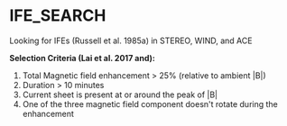# IFE_SEARCH

Looking for IFEs (Russell et al. 1985a) in STEREO, WIND, and ACE


__Selection Criteria (Lai et al. 2017 and):__
1. Total Magnetic field enhancement > 25% (relative to ambient |B|)
2. Duration > 10 minutes
3. Current sheet is present at or around the peak of |B|
4. One of the three magnetic field component doesn't rotate during the enhancement
